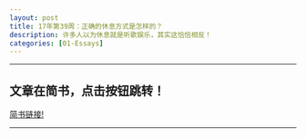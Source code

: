 ```yaml
---
layout: post
title: 17年第39周：正确的休息方式是怎样的？
description: 许多人以为休息就是听歌娱乐，其实这恰恰相反！
categories: [01-Essays]
---
```


---
## 文章在简书，点击按钮跳转！
<a class="btn btn-default" href= "https://www.jianshu.com/p/f171404658a6">简书链接!</a>

---

